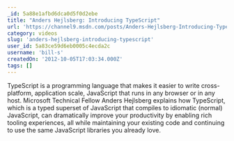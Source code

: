 ```yaml
---
_id: 5a88e1afbd6dca0d5f0d2ebe
title: "Anders Hejlsberg: Introducing TypeScript"
url: 'https://channel9.msdn.com/posts/Anders-Hejlsberg-Introducing-TypeScript'
category: videos
slug: 'anders-hejlsberg-introducing-typescript'
user_id: 5a83ce59d6eb0005c4ecda2c
username: 'bill-s'
createdOn: '2012-10-05T17:03:34.000Z'
tags: []
---
```


TypeScript is a programming language that makes it easier to write cross-platform, application scale, JavaScript that runs in any browser or in any host.  Microsoft Technical Fellow Anders Hejlsberg explains how TypeScript, which is a typed superset of JavaScript that compiles to idiomatic (normal) JavaScript, can dramatically improve your productivity by enabling rich tooling experiences, all while maintaining your existing code and continuing to use the same JavaScript libraries you already love.
